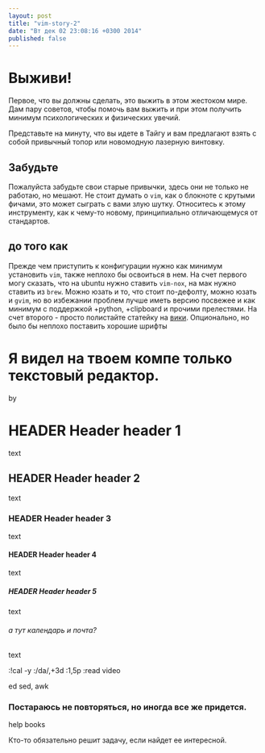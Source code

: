 ```yaml
---
layout: post
title: "vim-story-2"
date: "Вт дек 02 23:08:16 +0300 2014"
published: false
---
```


<!-- {% gist abcdw/a722045716c49c92e69b %} -->

# Выживи!
Первое, что вы должны сделать, это выжить в этом жестоком мире.
Дам пару советов, чтобы помочь вам выжить и при этом получить минимум
психологических и физических увечий.

Представьте на минуту, что вы идете в Тайгу и вам предлагают взять с собой
привычный топор или новомодную лазерную винтовку.
## Забудьте
Пожалуйста забудьте свои старые привычки, здесь они не только не работаю, но
мешают. Не стоит думать о `vim`, как о блокноте с крутыми фичами, это может
сыграть с вами злую шутку. Относитесь к этому инструменту, как к чему-то
новому, принципиально отличающемуся от стандартов.

## до того как
Прежде чем приступить к конфигурации нужно как минимум установить `vim`, также
неплохо бы освоиться в нем. На счет первого могу сказать, что на ubuntu нужно
ставить `vim-nox`, на мак нужно ставить из `brew`. Можно юзать и то, что стоит
по-дефолту, можно юзать и `gvim`, но во избежании проблем лучше иметь версию
посвежее и как минимум с поддержкой +python, +clipboard и прочими прелестями.
На счет второго - просто полистайте статейку на [вики][wiki].
Опционально, но было бы неплохо поставить хорошие шрифты

# Я видел на твоем компе только текстовый редактор. #
by

# HEADER Header header 1
text

## HEADER Header header 2
text

### HEADER Header header 3
text


#### HEADER Header header 4
text


##### HEADER Header header 5
text

###### а тут календарь и почта? ##
text

:!cal -y
:/da/,+3d
:1,5p
:read
video


ed
sed, awk

### Постараюсь не повторяться, но иногда все же придется.
help
books


Кто-то обязательно решит задачу, если найдет ее интересной.

[wiki]: https://ru.wikibooks.org/wiki/Vim
